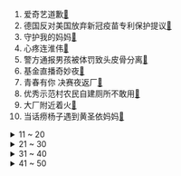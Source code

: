1. 爱奇艺道歉[:link:](https://s.weibo.com/weibo?q=%23爱奇艺道歉%23&Refer=top)
2. 德国反对美国放弃新冠疫苗专利保护提议[:link:](https://s.weibo.com/weibo?q=%23德国反对美国放弃新冠疫苗专利保护提议%23&Refer=top)
3. 守护我的妈妈[:link:](https://s.weibo.com/weibo?q=%23守护我的妈妈%23&Refer=top)
4. 心疼连淮伟[:link:](https://s.weibo.com/weibo?q=%23心疼连淮伟%23&Refer=top)
5. 警方通报男孩被体罚致头皮骨分离[:link:](https://s.weibo.com/weibo?q=%23警方通报男孩被体罚致头皮骨分离%23&Refer=top)
6. 基金直播奇妙夜[:link:](https://s.weibo.com/weibo?q=%23基金直播奇妙夜%23&Refer=top)
7. 青春有你 决赛夜返厂[:link:](https://s.weibo.com/weibo?q=%23青春有你%20决赛夜返厂%23&Refer=top)
8. 优秀示范村农民自建厕所不敢用[:link:](https://s.weibo.com/weibo?q=%23优秀示范村农民自建厕所不敢用%23&Refer=top)
9. 大厂附近着火[:link:](https://s.weibo.com/weibo?q=%23大厂附近着火%23&Refer=top)
10. 当话痨杨子遇到黄圣依妈妈[:link:](https://s.weibo.com/weibo?q=%23当话痨杨子遇到黄圣依妈妈%23&Refer=top)
<details>
<summary>11 ~ 20</summary>

11. 你的婚礼[:link:](https://s.weibo.com/weibo?q=%23你的婚礼%23&Refer=top)
12. 高考倒计时一个月[:link:](https://s.weibo.com/weibo?q=%23高考倒计时一个月%23&Refer=top)
13. 三亚跳舞坠楼[:link:](https://s.weibo.com/weibo?q=%23三亚跳舞坠楼%23&Refer=top)
14. 白敬亭 三月男友太短暂了[:link:](https://s.weibo.com/weibo?q=%23白敬亭%20三月男友太短暂了%23&Refer=top)
15. 失联驴友获救后减扣搜救者车费[:link:](https://s.weibo.com/weibo?q=%23失联驴友获救后减扣搜救者车费%23&Refer=top)
16. 云南蝴蝶大爆发[:link:](https://s.weibo.com/weibo?q=%23云南蝴蝶大爆发%23&Refer=top)
17. 警方回应三亚女子跳舞坠楼[:link:](https://s.weibo.com/weibo?q=%23警方回应三亚女子跳舞坠楼%23&Refer=top)
18. 生化危机8[:link:](https://s.weibo.com/weibo?q=%23生化危机8%23&Refer=top)
19. 维权女车主丈夫回应起诉特斯拉副总裁[:link:](https://s.weibo.com/weibo?q=%23维权女车主丈夫回应起诉特斯拉副总裁%23&Refer=top)
20. 我国成功发射遥感三十号08组卫星[:link:](https://s.weibo.com/weibo?q=%23我国成功发射遥感三十号08组卫星%23&Refer=top)
</details>
<details>
<summary>21 ~ 30</summary>

21. 恋爱一年以上的聊天记录[:link:](https://s.weibo.com/weibo?q=%23恋爱一年以上的聊天记录%23&Refer=top)
22. 耶鲁大学首席投资官大卫斯文森逝世[:link:](https://s.weibo.com/weibo?q=%23耶鲁大学首席投资官大卫斯文森逝世%23&Refer=top)
23. 刘丽千直播时吐血[:link:](https://s.weibo.com/weibo?q=%23刘丽千直播时吐血%23&Refer=top)
24. 如何理性评价当代大学生[:link:](https://s.weibo.com/weibo?q=%23如何理性评价当代大学生%23&Refer=top)
25. 四川肯德基辣椒包要收费了[:link:](https://s.weibo.com/weibo?q=%23四川肯德基辣椒包要收费了%23&Refer=top)
26. 3只雪豹咬死咬伤39只羊4头牛[:link:](https://s.weibo.com/weibo?q=%233只雪豹咬死咬伤39只羊4头牛%23&Refer=top)
27. 原来化妆品也有高原反应[:link:](https://s.weibo.com/weibo?q=%23原来化妆品也有高原反应%23&Refer=top)
28. 央视曝光千元神药大盐湖水骗局[:link:](https://s.weibo.com/weibo?q=%23央视曝光千元神药大盐湖水骗局%23&Refer=top)
29. 央行5月20号发行心形纪念币[:link:](https://s.weibo.com/weibo?q=%23央行5月20号发行心形纪念币%23&Refer=top)
30. 教育部明确师范生教师职业四大能力[:link:](https://s.weibo.com/weibo?q=%23教育部明确师范生教师职业四大能力%23&Refer=top)
</details>
<details>
<summary>31 ~ 40</summary>

31. 秦岚说和王鹤棣拍吻戏像吃榴莲[:link:](https://s.weibo.com/weibo?q=%23秦岚说和王鹤棣拍吻戏像吃榴莲%23&Refer=top)
32. 利路修没回复BBC的采访请求[:link:](https://s.weibo.com/weibo?q=%23利路修没回复BBC的采访请求%23&Refer=top)
33. 见过最像脚的鞋子[:link:](https://s.weibo.com/weibo?q=%23见过最像脚的鞋子%23&Refer=top)
34. 张哲瀚工作室回应自动点赞[:link:](https://s.weibo.com/weibo?q=%23张哲瀚工作室回应自动点赞%23&Refer=top)
35. 00后成五一假期出游最活跃群体[:link:](https://s.weibo.com/weibo?q=%2300后成五一假期出游最活跃群体%23&Refer=top)
36. 韩美娟邀请利路修连麦被拒绝[:link:](https://s.weibo.com/weibo?q=%23韩美娟邀请利路修连麦被拒绝%23&Refer=top)
37. 女子阳台跳舞坠楼目击者发声[:link:](https://s.weibo.com/weibo?q=%23女子阳台跳舞坠楼目击者发声%23&Refer=top)
38. 过三爽叶小妹谈心[:link:](https://s.weibo.com/weibo?q=%23过三爽叶小妹谈心%23&Refer=top)
39. 御赐小仵作[:link:](https://s.weibo.com/weibo?q=%23御赐小仵作%23&Refer=top)
40. 面包店报废不好看的面包被约谈[:link:](https://s.weibo.com/weibo?q=%23面包店报废不好看的面包被约谈%23&Refer=top)
</details>
<details>
<summary>41 ~ 50</summary>

41. 你不喜欢夏天的原因[:link:](https://s.weibo.com/weibo?q=%23你不喜欢夏天的原因%23&Refer=top)
42. 云南滇池南岸别墅密布成水泥森林[:link:](https://s.weibo.com/weibo?q=%23云南滇池南岸别墅密布成水泥森林%23&Refer=top)
43. 郝景芳要为龚俊张哲瀚写剧本[:link:](https://s.weibo.com/weibo?q=%23郝景芳要为龚俊张哲瀚写剧本%23&Refer=top)
44. 马拉多纳死因调查报告[:link:](https://s.weibo.com/weibo?q=%23马拉多纳死因调查报告%23&Refer=top)
45. RNG PGG[:link:](https://s.weibo.com/weibo?q=%23RNG%20PGG%23&Refer=top)
46. 印度平均每分钟2人死于新冠[:link:](https://s.weibo.com/weibo?q=%23印度平均每分钟2人死于新冠%23&Refer=top)
47. 在学校参加成人礼的丁程鑫[:link:](https://s.weibo.com/weibo?q=%23在学校参加成人礼的丁程鑫%23&Refer=top)
48. 他在逆光中告白大结局[:link:](https://s.weibo.com/weibo?q=%23他在逆光中告白大结局%23&Refer=top)
49. 维权女车主起诉特斯拉副总裁[:link:](https://s.weibo.com/weibo?q=%23维权女车主起诉特斯拉副总裁%23&Refer=top)
50. 驻港兵哥的肌肉是这样练成的[:link:](https://s.weibo.com/weibo?q=%23驻港兵哥的肌肉是这样练成的%23&Refer=top)
</details>